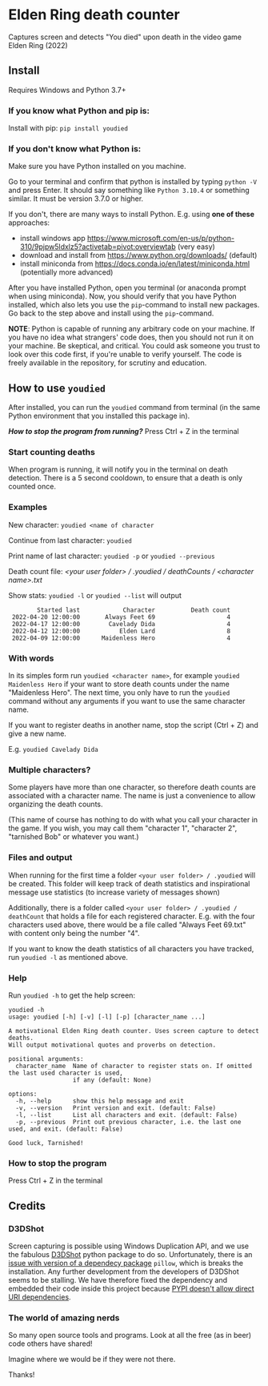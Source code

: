 # Elden Ring death counter

Captures screen and detects "You died" upon death in the video game Elden Ring (2022)

## Install

Requires Windows and Python 3.7+

### If you know what Python and pip is:

Install with pip: `pip install youdied`

### If you don't know what Python is:

Make sure you have Python installed on you machine.

Go to your terminal and confirm that python is installed 
by typing `python -V` and press Enter. 
It should say something like `Python 3.10.4` or something similar. 
It must be version 3.7.0 or higher.

If you don't, there are many ways to install Python.
E.g. using __one of these__ approaches:

 - install windows app https://www.microsoft.com/en-us/p/python-310/9pjpw5ldxlz5?activetab=pivot:overviewtab (very easy)
 - download and install from https://www.python.org/downloads/ (default)
 - install miniconda from 
   https://docs.conda.io/en/latest/miniconda.html (potentially more advanced)

After you have installed Python, open you terminal (or anaconda prompt when using miniconda). 
Now, you should verify that you have Python installed, 
which also lets you use the `pip`-command to install new packages.
Go back to the step above and install using the `pip`-command.

__NOTE__: Python is capable of running any arbitrary code on your machine. 
If you have no idea what strangers' code does, then you should not run it on your 
machine. 
Be skeptical, and critical.
You could ask someone you trust to look over this code first, if you're unable to verify yourself.
The code is freely available in the repository, for scrutiny and education.
  
## How to use `youdied`
After installed, you can run the `youdied` command from terminal 
(in the same Python environment that you installed this package in). 

__*How to stop the program from running?*__ Press Ctrl + Z in the terminal

### Start counting deaths

When program is running, it will notify you in the terminal on death detection.
There is a 5 second cooldown, to ensure that a death is only counted once.

### Examples

New character: `youdied <name of character`

Continue from last character: `youdied`

Print name of last character: `youdied -p` or `youdied --previous`

Death count file: *&lt;your user folder&gt; / .youdied / deathCounts / &lt;character name&gt;.txt*

Show stats: `youdied -l` or `youdied --list` will output

```
        Started last            Character          Death count
 2022-04-20 12:00:00       Always Feet 69                    4
 2022-04-17 12:00:00        Cavelady Dida                    4
 2022-04-12 12:00:00           Elden Lard                    8
 2022-04-09 12:00:00      Maidenless Hero                    4
```

### With words

In its simples form run `youdied <character name>`, 
for example `youdied Maidenless Hero` if your want to store death counts 
under the name "Maidenless Hero". 
The next time, you only have to run the `youdied` command without 
any arguments if you want to use the same character name.

If you want to register deaths in another name, stop the script (Ctrl + Z) and give a new name.

E.g. `youdied Cavelady Dida`

### Multiple characters?
Some players have more than one character, 
so therefore death counts are associated with a character name. 
The name is just a convenience to allow organizing the death counts.

(This name of course has nothing to do with what you call your character in the game.
If you wish, you may call them "character 1", "character 2", "tarnished Bob" or whatever you want.)

### Files and output
When running for the first time a folder `<your user folder> / .youdied` will be created.
This folder will keep track of death statistics and inspirational message use statistics
(to increase variety of messages shown)

Additionally, there is a folder called `<your user folder> / .youdied / deathCount` 
that holds a file for each registered character. 
E.g. with the four characters used above, there would be a file called "Always Feet 69.txt" 
with content only being the number "4".

If you want to know the death statistics of all characters you have tracked, 
run `youdied -l` as mentioned above.

### Help
Run `youdied -h` to get the help screen:

```
youdied -h
usage: youdied [-h] [-v] [-l] [-p] [character_name ...]

A motivational Elden Ring death counter. Uses screen capture to detect deaths. 
Will output motivational quotes and proverbs on detection.

positional arguments:
  character_name  Name of character to register stats on. If omitted the last used character is used, 
                  if any (default: None)

options:
  -h, --help      show this help message and exit
  -v, --version   Print version and exit. (default: False)
  -l, --list      List all characters and exit. (default: False)
  -p, --previous  Print out previous character, i.e. the last one used, and exit. (default: False)

Good luck, Tarnished!
```

### How to stop the program

Press Ctrl + Z in the terminal

## Credits

### D3DShot
Screen capturing is possible using Windows Duplication API, 
and we use the fabulous [D3DShot][d3dshot] python package to do so.
Unfortunately, there is an [issue with version of a dependecy package][d3dshot_issue]
`pillow`, which is breaks the installation. 
Any further development from the developers of D3DShot seems to be stalling.
We have therefore fixed the dependency and embedded their code inside this project because
[PYPI doesn't allow direct URI dependencies][pypi_uri_deps].

[d3dshot]: https://github.com/SerpentAI/D3DShot
[d3dshot_issue]: https://github.com/SerpentAI/D3DShot/issues/44
[pypi_uri_deps]: https://github.com/pypa/pip/issues/6301


### The world of amazing nerds
So many open source tools and programs. 
Look at all the free (as in beer) code others have shared! 

Imagine where we would be if they were not there.

Thanks!